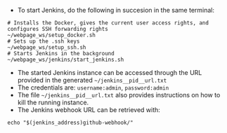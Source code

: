 - To start Jenkins, do the following in succesion in the same terminal:

```
# Installs the Docker, gives the current user access rights, and configures SSH forwarding rights
~/webpage_ws/setup_docker.sh
# Sets up the .ssh keys
~/webpage_ws/setup_ssh.sh
# Starts Jenkins in the background
~/webpage_ws/jenkins/start_jenkins.sh
```

- The started Jenkins instance can be accessed through the URL provided in the generated `~/jenkins__pid__url.txt`
- The credentials are: `username:admin`, `password:admin`
- The file `~/jenkins__pid__url.txt` also provides instructions on how to kill the running instance.
- The Jenkins webhook URL can be retrieved with:
```
echo "$(jenkins_address)github-webhook/"
```